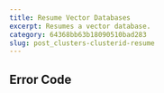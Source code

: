 ```yaml
---
title: Resume Vector Databases
excerpt: Resumes a vector database.
category: 64368bb63b18090510bad283
slug: post_clusters-clusterid-resume
---
```


## Error Code
